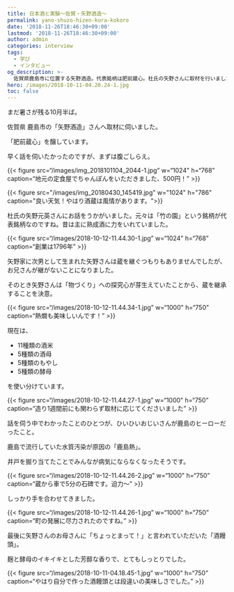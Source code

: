 ```yaml
---
title: 日本酒と実験〜佐賀・矢野酒造〜
permalink: yano-shuzo-hizen-kura-kokoro
date: '2018-11-26T18:46:30+09:00'
lastmod: '2018-11-26T18:46:30+09:00'
author: admin
categories: interview
tags:
  - 学び
  - インタビュー
og_description: >-
  佐賀県鹿島市に位置する矢野酒造。代表銘柄は肥前蔵心。杜氏の矢野さんに取材を行いました。元々は竹の園という銘柄を醸し、酒質も今とは真逆。以前は熟成酒に力を入れていました。市場の変遷によって出荷が少しずつ減ってきている中、矢野さんが蔵に戻ることに。現在はフルーティーなタイプの製造量が増えましたが、いずれは再び熟成酒にも力を入れる必要があると考えています。昔、水質汚染による鹿島熱という伝染病が広がっていましたが、矢野さんのひいひいおじいさんが井戸を掘り当て回避。ヒーローです。
hero: /images/2018-10-11-04.20.24-1.jpg
toc: false
---
```

まだ暑さが残る10月半ば。

佐賀県 鹿島市の「矢野酒造」さんへ取材に伺いました。

「肥前蔵心」を醸しています。

早く話を伺いたかったのですが、まずは腹ごしらえ。

{{< figure src=“/images/img_2018101104_2044-1.jpg” w=“1024" h=“768” caption=“地元の定食屋でちゃんぽんをいただきました、500円！” >}}

{{< figure src="/images/img_20180430_145419.jpg" w="1024" h="786" caption="良い天気！やはり酒蔵は風情があります。">}}

杜氏の矢野元英さんにお話をうかがいました。元々は「竹の園」という銘柄が代表銘柄なのですね。昔は主に熟成酒に力をいれていました。

{{< figure src=“/images/2018-10-12-11.44.30-1.jpg” w=“1024" h=“768” caption=“創業は1796年” >}}

矢野家に次男として生まれた矢野さんは蔵を継ぐつもりもありませんでしたが、お兄さんが継がないことになりました。

そのとき矢野さんは「物づくり」への探究心が芽生えていたことから、蔵を継承することを決意。

{{< figure src=“/images/2018-10-12-11.44.34-1.jpg” w=“1000" h=“750” caption=“熱燗も美味しいんです！” >}}

現在は、

* 11種類の酒米
* 5種類の酒母
* 5種類のもやし
* 5種類の酵母

を使い分けています。

{{< figure src=“/images/2018-10-12-11.44.27-1.jpg” w=“1000" h=“750” caption=“造り1週間前にも関わらず取材に応じてくださいました” >}}

話を伺う中でわかったことのひとつが、ひいひいおじいさんが鹿島のヒーローだったこと。

鹿島で流行していた水質汚染が原因の「鹿島熱」。

井戸を掘り当てたことでみんなが病気にならなくなったそうです。

{{< figure src=“/images/2018-10-12-11.44.26-2.jpg” w=“1000" h=“750” caption=“蔵から車で5分の石碑です。迫力〜” >}}

しっかり手を合わせてきました。

{{< figure src=“/images/2018-10-12-11.44.26-1.jpg” w=“1000" h=“750” caption=“町の発展に尽力されたのですね。” >}}

最後に矢野さんのお母さんに「ちょっとまって！」と言われていただいた「酒饅頭」。

麹と酵母のイキイキとした芳醇な香りで、とてもしっとりでした。

{{< figure src=“/images/2018-10-11-04.18.45-1.jpg” w=“1000" h=“750” caption=“やはり自分で作った酒饅頭とは段違いの美味しさでした。” >}}
